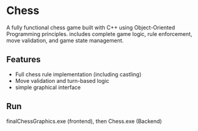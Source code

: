 # Chess

A fully functional chess game built with C++ using Object-Oriented Programming principles. includes complete game logic, rule enforcement, move validation, and game state management.

## Features

- Full chess rule implementation (including castling)
- Move validation and turn-based logic
- simple graphical interface

## Run
finalChessGraphics.exe (frontend), then Chess.exe (Backend)
